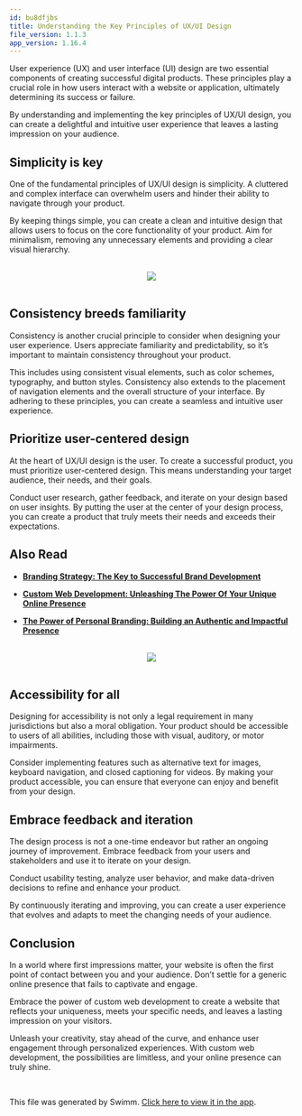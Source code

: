 ```yaml
---
id: bu8dfjbs
title: Understanding the Key Principles of UX/UI Design
file_version: 1.1.3
app_version: 1.16.4
---
```


User experience (UX) and user interface (UI) design are two essential components of creating successful digital products. These principles play a crucial role in how users interact with a website or application, ultimately determining its success or failure.

By understanding and implementing the key principles of UX/UI design, you can create a delightful and intuitive user experience that leaves a lasting impression on your audience.

## Simplicity is key

One of the fundamental principles of UX/UI design is simplicity. A cluttered and complex interface can overwhelm users and hinder their ability to navigate through your product.

By keeping things simple, you can create a clean and intuitive design that allows users to focus on the core functionality of your product. Aim for minimalism, removing any unnecessary elements and providing a clear visual hierarchy.

<br/>

<div align="center"><img src="https://firebasestorage.googleapis.com/v0/b/swimmio-content/o/repositories%2FZ2l0aHViJTNBJTNBcGVhY29jay1ibG9ncyUzQSUzQVBlYWNvY2stSW5kaWE%3D%2F2f40451a-0944-4435-a44a-701e049b54e5.png?alt=media&token=60cc9100-54e7-4106-a9f8-0c5f76906fb0" style="width:'100%'"/></div>

<br/>

## Consistency breeds familiarity

Consistency is another crucial principle to consider when designing your user experience. Users appreciate familiarity and predictability, so it’s important to maintain consistency throughout your product.

This includes using consistent visual elements, such as color schemes, typography, and button styles. Consistency also extends to the placement of navigation elements and the overall structure of your interface. By adhering to these principles, you can create a seamless and intuitive user experience.

## Prioritize user-centered design

At the heart of UX/UI design is the user. To create a successful product, you must prioritize user-centered design. This means understanding your target audience, their needs, and their goals.

Conduct user research, gather feedback, and iterate on your design based on user insights. By putting the user at the center of your design process, you can create a product that truly meets their needs and exceeds their expectations.

## Also Read

*   [**Branding Strategy: The Key to Successful Brand Development**](https://peacockindia.in/blog/branding-strategy/)

*   [**Custom Web Development: Unleashing The Power Of Your Unique Online Presence**](https://peacockindia.in/blog/custom-web-development/)

*   [**The Power of Personal Branding: Building an Authentic and Impactful Presence**](https://peacockindia.in/blog/personal-branding/)

<br/>

<div align="center"><img src="https://firebasestorage.googleapis.com/v0/b/swimmio-content/o/repositories%2FZ2l0aHViJTNBJTNBcGVhY29jay1ibG9ncyUzQSUzQVBlYWNvY2stSW5kaWE%3D%2F049a480d-0575-4787-b503-1609359fdb80.png?alt=media&token=5414a7af-1705-4310-9c37-cfb91d3d4c0d" style="width:'100%'"/></div>

<br/>

## Accessibility for all

Designing for accessibility is not only a legal requirement in many jurisdictions but also a moral obligation. Your product should be accessible to users of all abilities, including those with visual, auditory, or motor impairments.

Consider implementing features such as alternative text for images, keyboard navigation, and closed captioning for videos. By making your product accessible, you can ensure that everyone can enjoy and benefit from your design.

## Embrace feedback and iteration

The design process is not a one-time endeavor but rather an ongoing journey of improvement. Embrace feedback from your users and stakeholders and use it to iterate on your design.

Conduct usability testing, analyze user behavior, and make data-driven decisions to refine and enhance your product.

By continuously iterating and improving, you can create a user experience that evolves and adapts to meet the changing needs of your audience.

## Conclusion

In a world where first impressions matter, your website is often the first point of contact between you and your audience. Don’t settle for a generic online presence that fails to captivate and engage.

Embrace the power of custom web development to create a website that reflects your uniqueness, meets your specific needs, and leaves a lasting impression on your visitors.

Unleash your creativity, stay ahead of the curve, and enhance user engagement through personalized experiences. With custom web development, the possibilities are limitless, and your online presence can truly shine.

<br/>

This file was generated by Swimm. [Click here to view it in the app](https://app.swimm.io/repos/Z2l0aHViJTNBJTNBcGVhY29jay1ibG9ncyUzQSUzQVBlYWNvY2stSW5kaWE=/docs/bu8dfjbs).
